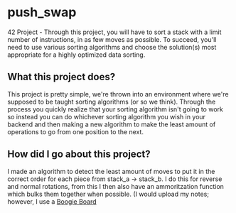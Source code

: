 # push_swap
42 Project - Through this project, you will have to sort a stack with a limit number of instructions, in as few moves as possible. To succeed, you'll need to use various sorting algorithms and choose the solution(s) most appropriate for a highly optimized data sorting.

## What this project does?
This project is pretty simple, we're thrown into an environment where we're supposed to be taught sorting algorithms (or so we think).
Through the process you quickly realize that your sorting algorithm isn't going to work so instead you can do whichever sorting algorithm you
wish in your backend and then making a new algorithm to make the least amount of operations to go from one position to the next. 

## How did I go about this project?
I made an algorithm to detect the least amount of moves to put it in the correct order for each piece from stack_a -> stack_b.
I do this for reverse and normal rotations, from this I then also have an ammoritzation function which bulks them together when possible.
(I would upload my notes; however, I use a [Boogie Board](http://myboogieboard.com/)
